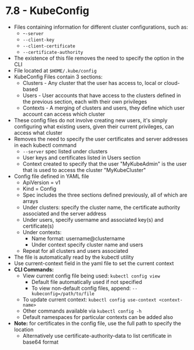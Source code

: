 # 7.8 - KubeConfig

- Files containing information for different cluster configurations, such as:
  - -`-server`
  - `--client-key`
  - `--client-certificate`
  - `--certificate-authority`
- The existence of this file removes the need to specify the option in the CLI
- File located at `$HOME/.kube/config`
- KubeConfig Files contain 3 sections:
  - Clusters - Any cluster that the user has access to, local or cloud-based
  - Users - User accounts that have access to the clusters defined in the previous
section, each with their own privileges
  - Contexts - A merging of clusters and users, they define which user account
can access which cluster
- These config files do not involve creating new users, it's simply configuring what
existing users, given their current privileges, can access what cluster
- Removes the need to specify the user certificates and server addresses in each
kubectl command
  - `--server` spec listed under clusters
  - User keys and certificates listed in Users section
  - Context created to specify that the user "MyKubeAdmin" is the user that is
used to access the cluster "MyKubeCluster"
- Config file defined in YAML file
  - ApiVersion = v1
  - Kind = Config
  - Spec includes the three sections defined previously, all of which are arrays
  - Under clusters: specify the cluster name, the certificate authority associated
and the server address
  - Under users, specify username and associated key(s) and certificate(s)
  - Under contexts:
    - Name format: username@clustername
    - Under context specify cluster name and users
  - Repeat for all clusters and users associated
- The file is automatically read by the kubectl utility
- Use current-context field in the yaml file to set the current context
- **CLI Commands:**
  - View current config file being used: `kubectl config view`
    - Default file automatically used if not specified
    - To view non-default config files, append: `--kubeconfig=/path/to/file`
  - To update current context: `kubectl config use-context <context-name>`
  - Other commands available via `kubectl config -h`
  - Default namespaces for particular contexts can be added also
- **Note:** for certificates in the config file, use the full path to specify the location
  - Alternatively use certificate-authority-data to list certificate in base64 format
